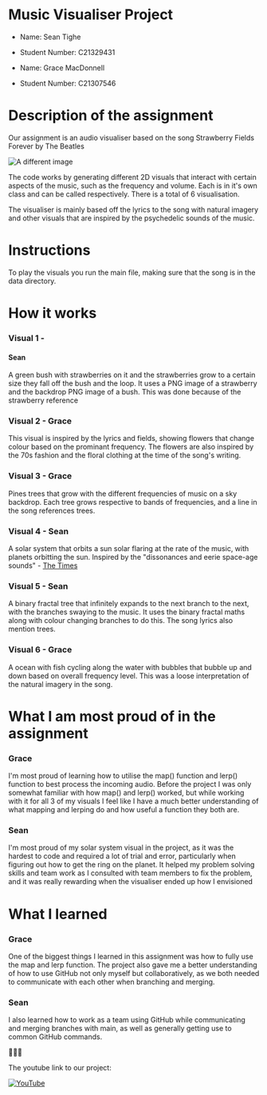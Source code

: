 # Music Visualiser Project

- Name: Sean Tighe
- Student Number: C21329431


- Name: Grace MacDonnell
- Student Number: C21307546

# Description of the assignment

Our assignment is an audio visualiser based on the song Strawberry Fields Forever by The Beatles

![A different image](https://i.scdn.co/image/ab67616d0000b273692d9189b2bd75525893f0c1)

The code works by generating different 2D visuals that interact with certain aspects of the music, such as the frequency and volume. Each is in it's own class and can be called respectively. There is a total of 6 visualisation.

The visualiser is mainly based off the lyrics to the song with natural imagery and other visuals that are inspired by the psychedelic sounds of the music.

# Instructions

To play the visuals you run the main file, making sure that the song is in the data directory.

# How it works

### Visual 1 - 
#### Sean
A green bush with strawberries on it and the strawberries grow to a certain size they fall off the bush and the loop. It uses a PNG image of a strawberry and the backdrop PNG image of a bush. This was done because of the strawberry reference

### Visual 2 - Grace
This visual is inspired by the lyrics and fields, showing flowers that change colour based on the prominant frequency. The flowers are also inspired by the 70s fashion and the floral clothing at the time of the song's writing.

### Visual 3 - Grace
Pines trees that grow with the different frequencies of music on a sky backdrop. Each tree grows respective to bands of frequencies, and a line in the song references trees.

### Visual 4 - Sean
A solar system that orbits a sun solar flaring at the rate of the music, with planets orbitting the sun.
Inspired by the "dissonances and eerie space-age sounds" - [The Times](https://en.wikipedia.org/wiki/Strawberry_Fields_Forever#Critical_reception)

### Visual 5 - Sean
A binary fractal tree that infinitely expands to the next branch to the next, with the branches swaying to the music. It uses the binary fractal maths along with colour changing branches to do this. The song lyrics also mention trees.

### Visual 6 - Grace
A ocean with fish cycling along the water with bubbles that bubble up and down based on overall frequency level. This was a loose interpretation of the natural imagery in the song.


# What I am most proud of in the assignment

### Grace
I'm most proud of learning how to utilise the map() function and lerp() function to best process the incoming audio. Before the project I was only somewhat familiar with how map() and lerp() worked, but while working with it for all 3 of my visuals I feel like I have a much better understanding of what mapping and lerping do and how useful a function they both are.


### Sean
I'm most proud of my solar system visual in the project, as it was the hardest to code and required a lot of trial and error, particularly when figuring out how to get the ring on the planet. It helped my problem solving skills and team work as I consulted with team members to fix the problem, and it was really rewarding when the visualiser ended up how I envisioned

# What I learned

### Grace
One of the biggest things I learned in this assignment was how to fully use the map and lerp function. The project also gave me a better understanding of how to use GitHub not only myself but collaboratively, as we both needed to communicate with each other when branching and merging.


### Sean
I also learned how to work as a team using GitHub while communicating and merging branches with main, as well as generally getting use to common GitHub commands.

🍓🍓🍓

The youtube link to our project:

[![YouTube](http://img.youtube.com/vi/J2kHSSFA4NU/0.jpg)](https://www.youtube.com/watch?v=J2kHSSFA4NU)
